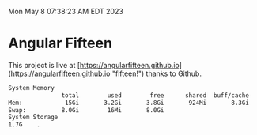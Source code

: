 Mon May  8 07:38:23 AM EDT 2023

# Angular Fifteen


This project is live at [https://angularfifteen.github.io](https://angularfifteen.github.io "fifteen!") thanks to Github.

```bash
System Memory
               total        used        free      shared  buff/cache   available
Mem:            15Gi       3.2Gi       3.8Gi       924Mi       8.3Gi        10Gi
Swap:          8.0Gi        16Mi       8.0Gi
System Storage
1.7G	.
```
